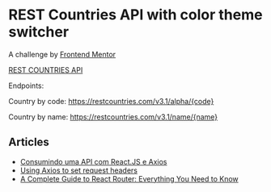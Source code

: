 # REST Countries API with color theme switcher

A challenge by [Frontend Mentor](https://www.frontendmentor.io/challenges/rest-countries-api-with-color-theme-switcher-5cacc469fec04111f7b848ca)

[REST COUNTRIES API](https://restcountries.com/#rest-countries)

Endpoints:

Country by code:
https://restcountries.com/v3.1/alpha/{code}

Country by name:
https://restcountries.com/v3.1/name/{name}

## Articles

- [Consumindo uma API com React.JS e Axios](https://www.devmedia.com.br/consumindo-uma-api-com-react-js-e-axios/42900)
- [Using Axios to set request headers](https://blog.logrocket.com/using-axios-set-request-headers/)
- [A Complete Guide to React Router: Everything You Need to Know](https://ui.dev/react-router-tutorial)